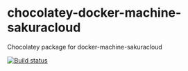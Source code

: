 # chocolatey-docker-machine-sakuracloud

Chocolatey package for docker-machine-sakuracloud

[![Build status](https://ci.appveyor.com/api/projects/status/mk8s5ygbeemogr6u/branch/master?svg=true)](https://ci.appveyor.com/project/223n/chocolatey-docker-machine-sakuracloud/branch/master)
